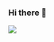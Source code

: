 ### Hi there 👋
<p><a href="https://github.com/Moquent/Moquent"> <img src="https://github-readme-stats.vercel.app/api?username=Moquent&amp;show_icons=true&amp;line_height=24&amp;count_private=true&amp;show_icons=true&amp;theme=vue" /></a></p>
<!--
**Moquent/Moquent** is a ✨ _special_ ✨ repository because its `README.md` (this file) appears on your GitHub profile.

Here are some ideas to get you started:

- 🔭 I’m currently working on ...
- 🌱 I’m currently learning ...
- 👯 I’m looking to collaborate on ...
- 🤔 I’m looking for help with ...
- 💬 Ask me about ...
- 📫 How to reach me: ...
- 😄 Pronouns: ...
- ⚡ Fun fact: ...
-->

